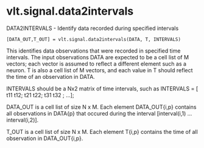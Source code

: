 # vlt.signal.data2intervals

   DATA2INTERVALS - Identify data recorded during specified intervals
 
    [DATA_OUT,T_OUT] = vlt.signal.data2intervals(DATA, T, INTERVALS)
 
   This identifies data observations that were recorded in specified time
   intervals.  The input observations DATA are expected to be a cell list
   of M vectors; each vector is assumed to reflect a different element such
   as a neuron.  T is also a cell list of M vectors, and each value in T should
   reflect the time of an observation in DATA.
 
   INTERVALS should be a Nx2 matrix of time intervals, such as
     INTERVALS = [ t11 t12; t21 t22; t31 t32 ; ...];
 
   DATA_OUT is a cell list of size N x M.  Each element DATA_OUT{i,p}
     contains all observations in DATA{p} that occured during the 
     interval [interval(i,1) ... interval(i,2)].
 
   T_OUT is a cell list of size N x M.  Each element T{i,p} contains the
     time of all observation in DATA_OUT{i,p}.

